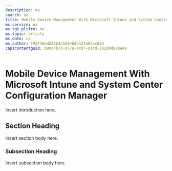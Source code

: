 ```yaml
---
description: na
search: na
title: Mobile Device Management With Microsoft Intune and System Center Configuration Manager
ms.service: na
ms.tgt_pltfrm: na
ms.topic: article
ms.date: na
ms.author: f93f38ed286b4cbb94b9b427a0abc63e
capscontentguid: b99c4b7c-d77a-4c07-814d-201d4d98be49
---
```

# Mobile Device Management With Microsoft Intune and System Center Configuration Manager
Insert introduction here.

## Section Heading
Insert section body here.

### Subsection Heading
Insert subsection body here.


